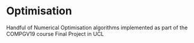 # Optimisation
Handful of Numerical Optimisation algorithms implemented as part of the COMPGV19 course Final Project in UCL
